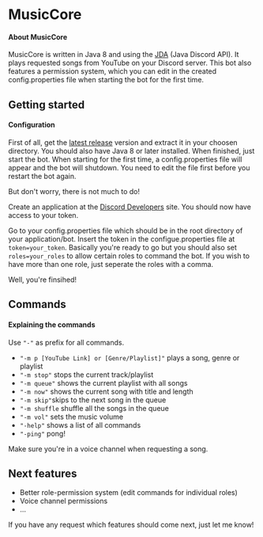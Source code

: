 # MusicCore

#### About MusicCore
MusicCore is written in Java 8 and using the [JDA](https://github.com/DV8FromTheWorld/JDA) (Java Discord API). It plays requested songs 
from YouTube on your Discord server. This bot also features a permission system, which you can edit in the created config.properties file when starting the bot for the first time.

## Getting started

#### Configuration
First of all, get the [latest release](https://github.com/Winterfuchs/MusicCore/releases) version and extract it in your choosen directory.
You should also have Java 8 or later installed. When finished, just start the bot. When starting for the first time, a config.properties
file will appear and the bot will shutdown. You need to edit the file first before you restart the bot again.

But don't worry, there is not much to do!

Create an application at the [Discord Developers](https://discordapp.com/developers/applications/) site.
You should now have access to your token.

Go to your config.properties file which should be in the root directory of your application/bot.
Insert the token in the configue.properties file at ```token=your_token```.
Basically you're ready to go but you should also set ```roles=your_roles``` to allow certain roles to command the bot.
If you wish to have more than one role, just seperate the roles with a comma.

Well, you're finsihed!

## Commands

#### Explaining the commands

Use ```"-"``` as prefix for all commands.

* ```"-m p [YouTube Link] or [Genre/Playlist]"``` plays a song, genre or playlist
* ```"-m stop"``` stops the current track/playlist
* ```"-m queue"``` shows the current playlist with all songs
* ```"-m now"``` shows the current song with title and length
* ```"-m skip"```skips to the next song in the queue
* ```"-m shuffle``` shuffle all the songs in the queue
* ```"-m vol"``` sets the music volume
* ```"-help"``` shows a list of all commands
* ```"-ping"``` pong!

Make sure you're in a voice channel when requesting a song.

## Next features

* Better role-permission system (edit commands for individual roles)
* Voice channel permissions
* ...

If you have any request which features should come next, just let me know!
